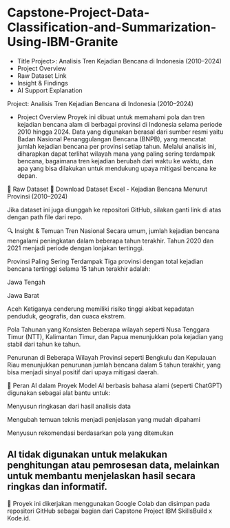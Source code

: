 # Capstone-Project-Data-Classification-and-Summarization-Using-IBM-Granite
- Title Project>: Analisis Tren Kejadian Bencana di Indonesia (2010–2024)
- Project Overview
- Raw Dataset Link
- Insight & Findings
- AI Support Explanation


Project: Analisis Tren Kejadian Bencana di Indonesia (2010–2024)
- Project Overview
Proyek ini dibuat untuk memahami pola dan tren kejadian bencana alam di berbagai provinsi di Indonesia selama periode 2010 hingga 2024. Data yang digunakan berasal dari sumber resmi yaitu Badan Nasional Penanggulangan Bencana (BNPB), yang mencatat jumlah kejadian bencana per provinsi setiap tahun.
Melalui analisis ini, diharapkan dapat terlihat wilayah mana yang paling sering terdampak bencana, bagaimana tren kejadian berubah dari waktu ke waktu, dan apa yang bisa dilakukan untuk mendukung upaya mitigasi bencana ke depan.

📁 Raw Dataset
📌 Download Dataset Excel - Kejadian Bencana Menurut Provinsi (2010–2024)

Jika dataset ini juga diunggah ke repositori GitHub, silakan ganti link di atas dengan path file dari repo.

🔍 Insight & Temuan
Tren Nasional
Secara umum, jumlah kejadian bencana mengalami peningkatan dalam beberapa tahun terakhir. Tahun 2020 dan 2021 menjadi periode dengan lonjakan tertinggi.

Provinsi Paling Sering Terdampak
Tiga provinsi dengan total kejadian bencana tertinggi selama 15 tahun terakhir adalah:

Jawa Tengah

Jawa Barat

Aceh
Ketiganya cenderung memiliki risiko tinggi akibat kepadatan penduduk, geografis, dan cuaca ekstrem.

Pola Tahunan yang Konsisten
Beberapa wilayah seperti Nusa Tenggara Timur (NTT), Kalimantan Timur, dan Papua menunjukkan pola kejadian yang stabil dari tahun ke tahun.

Penurunan di Beberapa Wilayah
Provinsi seperti Bengkulu dan Kepulauan Riau menunjukkan penurunan jumlah bencana dalam 5 tahun terakhir, yang bisa menjadi sinyal positif dari upaya mitigasi daerah.

🤖 Peran AI dalam Proyek
Model AI berbasis bahasa alami (seperti ChatGPT) digunakan sebagai alat bantu untuk:

Menyusun ringkasan dari hasil analisis data

Mengubah temuan teknis menjadi penjelasan yang mudah dipahami

Menyusun rekomendasi berdasarkan pola yang ditemukan

AI tidak digunakan untuk melakukan penghitungan atau pemrosesan data, melainkan untuk membantu menjelaskan hasil secara ringkas dan informatif.
---

📌 Proyek ini dikerjakan menggunakan Google Colab dan disimpan pada repositori GitHub sebagai bagian dari Capstone Project IBM SkillsBuild x Kode.id.

